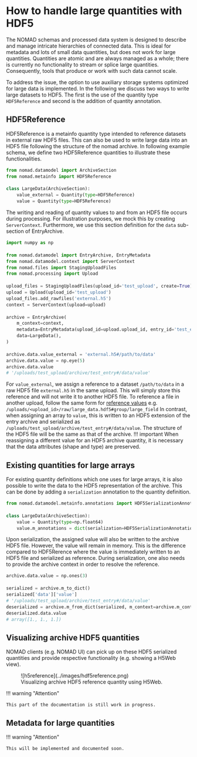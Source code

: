 # How to handle large quantities with HDF5

The NOMAD schemas and processed data system is designed to describe and manage
intricate hierarchies of connected data. This is ideal for metadata and lots of small
data quantities, but does not work for large quantities. Quantities are atomic and
are always managed as a whole; there is currently no functionality to stream or
splice large quantities. Consequently, tools that produce or work with such data
cannot scale.

To address the issue, the option to use auxiliary storage systems optimized for large
data is implemented. In the following we discuss two ways to write large datasets to HDF5.
The first is the use of the quantity type `HDF5Reference` and second is the addition of
quantity annotation.

## HDF5Reference

HDF5Reference is a metainfo quantity type intended to reference datasets in external raw
HDF5 files. This can also be used to write large data into an HDF5 file following the
structure of the nomad archive. In following example schema, we define two HDF5Reference
quantities to illustrate these functionalities.

```python
from nomad.datamodel import ArchiveSection
from nomad.metainfo import HDF5Reference

class LargeData(ArchiveSection):
    value_external = Quantity(type=HDF5Reference)
    value = Quantity(type=HDF5Reference)
```

The writing and reading of quantity values to and from an HDF5 file occurs during
processing. For illustration purposes, we mock this by creating `ServerContext`. Furthermore,
we use this section definition for the `data` sub-section of EntryArchive.

```python
import numpy as np

from nomad.datamodel import EntryArchive, EntryMetadata
from nomad.datamodel.context import ServerContext
from nomad.files import StagingUploadFiles
from nomad.processing import Upload

upload_files = StagingUploadFiles(upload_id='test_upload', create=True)
upload = Upload(upload_id='test_upload')
upload_files.add_rawfiles('external.h5')
context = ServerContext(upload=upload)

archive = EntryArchive(
    m_context=context,
    metadata=EntryMetadata(upload_id=upload.upload_id, entry_id='test_entry'),
    data=LargeData(),
)

archive.data.value_external = 'external.h5#/path/to/data'
archive.data.value = np.eye(5)
archive.data.value
# '/uploads/test_upload/archive/test_entry#/data/value'
```

For `value_external`, we assign a reference to a dataset `/path/to/data` in a raw HDF5
file `external.h5` in the same upload. This will simply store this reference and will not
write it to another HDF5 file. To reference a file in another upload, follow the
same form for [reference values](basics.md#different-forms-of-references) e.g.
`/uploads/<upload_id>/raw/large_data.hdf5#group/large_field`
In contrast, when assigning an array to `value`, this is written to an HDF5 extension of the
entry archive and serialized as `/uploads/test_upload/archive/test_entry#/data/value`.
The structure of the HDF5 file will be the same as that of the archive.
!!! important
    When reassigning a different value for an HDF5 archive quantity, it is necessary that the data
    attributes (shape and type) are preserved.

## Existing quantities for large arrays

For existing quantity definitions which one uses for large arrays, it is also possible
to write the data to the HDF5 representation of the archive. This can be done by adding
a `serialization` annotation to the quantity definition.

```python
from nomad.datamodel.metainfo.annotations import HDF5SerializationAnnotation

class LargeData(ArchiveSection):
    value = Quantity(type=np.float64)
    value.m_annotations = dict(serialization=HDF5SerializationAnnotation())
```

Upon serialization, the assigned value will also be written to the archive HDF5 file.
However, the value will remain in memory. This is the difference compared to HDF5Rerence
where the value is immediately written to an HDF5 file and serialized as reference.
During serialization, one also needs to provide the archive context in order to resolve
the reference.

```python
archive.data.value = np.ones(3)

serialized = archive.m_to_dict()
serialized['data']['value']
# '/uploads/test_upload/archive/test_entry#/data/value'
deserialized = archive.m_from_dict(serialized, m_context=archive.m_context)
deserialized.data.value
# array([1., 1., 1.])
```

## Visualizing archive HDF5 quantities

NOMAD clients (e.g. NOMAD UI) can pick up on these HDF5 serialized quantities and
provide respective functionality (e.g. showing a H5Web view).

<figure markdown>
  ![h5reference](../images/hdf5reference.png)
  <figcaption>Visualizing archive HDF5 reference quantity using H5Web.</figcaption>
</figure>

!!! warning "Attention"

    This part of the documentation is still work in progress.

## Metadata for large quantities

!!! warning "Attention"

    This will be implemented and documented soon.